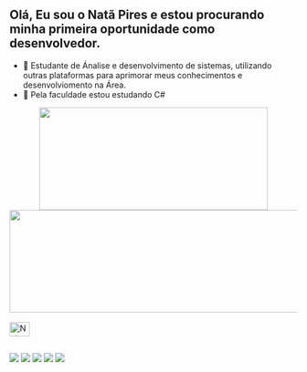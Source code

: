 ## Olá, Eu sou o Natã Pires e estou procurando minha primeira oportunidade como desenvolvedor.

- 🔭 Estudante de Ánalise e desenvolvimento de sistemas, utilizando outras plataformas para aprimorar meus conhecimentos e desenvolviomento na Área. 
- 🌱 Pela faculdade estou estudando C#


<div align="center">
  <a href="https://github.com/Natapiresdev">
  <img height="180em" width="400" src="https://github-readme-stats.vercel.app/api?username=Natapires&show_icons=true&theme=codeSTACKr&include_all_commits=true&count_private=true"/>
  <img height="180" width="590" src="https://github-readme-stats.vercel.app/api/top-langs/?username=Natapires&layout=compact&langs_count=7&theme=codeSTACKr"/>
</div>
  <div style="display: inline_block"><br>
 <img align="center" alt="Nata-Csharp" height="25" width="35"src="https://cdn.jsdelivr.net/gh/devicons/devicon/icons/csharp/csharp-original.svg" />
  </div>    
  
  ##
    
</div>
  <a href="https://www.instagram.com/iamnatapires/" target="_blank"><img src="https://img.shields.io/badge/-Instagram-%23E4405F?style=for-the-badge&logo=instagram&logoColor=white" target="_blank"></a>
 	<a href="https://www.twitch.tv/eunatapires" target="_blank"><img src="https://img.shields.io/badge/Twitch-9146FF?style=for-the-badge&logo=twitch&logoColor=white" target="_blank"></a>
 <a href="https://discord.com/channels/@me" target="_blank"><img src="https://img.shields.io/badge/Discord-7289DA?style=for-the-badge&logo=discord&logoColor=white" target="_blank"></a> 
  <a href = "mailto:pires.nata1998@gmail.com"><img src="https://img.shields.io/badge/-Gmail-%23333?style=for-the-badge&logo=gmail&logoColor=white" target="_blank"></a>
  <a href="https://www.linkedin.com/in/nat%C3%A3-pires-7062281a0/" target="_blank"><img src="https://img.shields.io/badge/-LinkedIn-%230077B5?style=for-the-badge&logo=linkedin&logoColor=white" target="_blank"></a> 
</div>  
    
  

